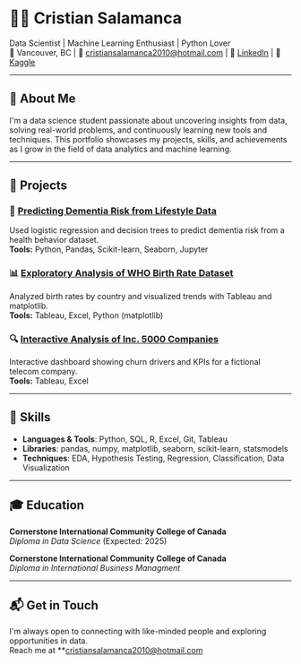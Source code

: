 # 👩‍💻 Cristian Salamanca 

Data Scientist | Machine Learning Enthusiast | Python Lover  
📍 Vancouver, BC | 📧 cristiansalamanca2010@hotmail.com | 💼 [LinkedIn](https://www.linkedin.com/in/cristian-salamanca2529/) | 🧠 [Kaggle](https://www.kaggle.com/cristiansalamanca) 

---

## 📌 About Me

I'm a data science student passionate about uncovering insights from data, solving real-world problems, and continuously learning new tools and techniques. This portfolio showcases my projects, skills, and achievements as I grow in the field of data analytics and machine learning.

---

## 💼 Projects

### 🧠 **[Predicting Dementia Risk from Lifestyle Data](https://github.com/yourusername/dementia-risk-model)**  
Used logistic regression and decision trees to predict dementia risk from a health behavior dataset.  
**Tools:** Python, Pandas, Scikit-learn, Seaborn, Jupyter

### 📊 **[Exploratory Analysis of WHO Birth Rate Dataset](https://github.com/yourusername/birthrate-eda)**  
Analyzed birth rates by country and visualized trends with Tableau and matplotlib.  
**Tools:** Tableau, Excel, Python (matplotlib)

### 🔍 **[Interactive Analysis of Inc. 5000 Companies](https://public.tableau.com/views/Book1_17465830546520/Story?:language=en-US&:sid=E525C133C3B34AEF882825C0BB6D2BE9-0:0&:redirect=auth&:display_count=n&:origin=viz_share_link)**  
Interactive dashboard showing churn drivers and KPIs for a fictional telecom company.  
**Tools:** Tableau, Excel

---

## 🧰 Skills

- **Languages & Tools**: Python, SQL, R, Excel, Git, Tableau  
- **Libraries**: pandas, numpy, matplotlib, seaborn, scikit-learn, statsmodels  
- **Techniques**: EDA, Hypothesis Testing, Regression, Classification, Data Visualization  

---

## 🎓 Education

**Cornerstone International Community College of Canada**  
*Diploma in Data Science* (Expected: 2025)

**Cornerstone International Community College of Canada**  
*Diploma in International Business Managment* 

---

## 📬 Get in Touch

I'm always open to connecting with like-minded people and exploring opportunities in data.  
Reach me at **cristiansalamanca2010@hotmail.com
